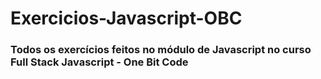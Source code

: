 # Exercicios-Javascript-OBC

### Todos os exercícios feitos no módulo de Javascript no curso Full Stack Javascript - One Bit Code
